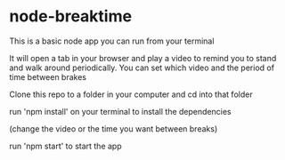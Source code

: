 # node-breaktime

This is a basic node app you can run from your terminal

It will open a tab in your browser and play a video to remind you to stand and walk around periodically. 
You can set which video and the period of time between brakes

Clone this repo to a folder in your computer and cd into that folder

run 'npm install' on your terminal to install the dependencies

(change the video or the time you want between breaks)

run 'npm start' to start the app
